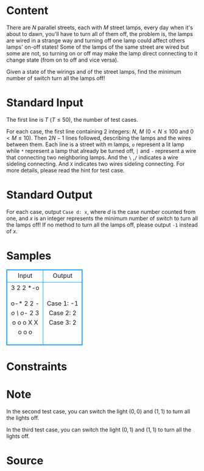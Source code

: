 
# Content

There are $N$ parallel streets, each with $M$ street lamps, every day when it's about to dawn, you'll have to turn all of them off, the problem is, the lamps are wired in a strange way and turning off one lamp could affect others lamps' on-off states! Some of the lamps of the same street are wired but some are not, so turning on or off may make the lamp direct connecting to it change state (from on to off and vice versa).

Given a state of the wirings and of the street lamps, find the minimum number of switch turn all the lamps off!

# Standard Input

The first line is $T$ ($T\leq 50$), the number of test cases.

For each case, the first line containing $2$ integers: $N$, $M$ ($0 < N\leq 100$ and $0 < M\leq 10$). Then $2N - 1$ lines followed, describing the lamps and the wires between them. Each line is a street with m lamps, `o` represent a lit lamp while `*` represent a lamp that already be turned off, `|` and `-` represent a wire that connecting two neighboring lamps. And the `\` ,`/` indicates a wire sideling connecting. And `X` indicates two wires sideling connecting. For more details, please read the hint for test case.

# Standard Output

For each case, output `Case d: x`, where $d$ is the case number counted from one, and $x$ is an integer represents the minimum number of switch to turn all the lamps off! If no method to turn all the lamps off, please output `-1` instead of $x$.

# Samples

<style>
        table,table tr th, table tr td { border:1px solid #0094ff; }
        table { width: 200px; min-height: 25px; line-height: 25px; text-align: center; border-collapse: collapse;}   
    </style>
<table>
	<tr>
		<td>Input</td>
		<td>Output</td>
	</tr>
<tr><td>3
2 2
*-o

o-*
2 2
*-o
 \ 
o-*
2 3
o o o
 X X 
o o o</td><td>Case 1: -1
Case 2: 2
Case 3: 2</td></tr></table>


# Constraints



# Note

In the second test case, you can switch the light $(0, 0)$ and $(1, 1)$ to turn all the lights off.

In the third test case, you can switch the light $(0, 1)$ and $(1, 1)$ to turn all the lights off.

# Source


